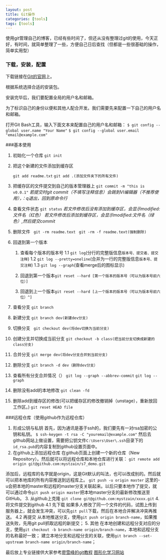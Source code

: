 ```yaml
---
layout: post
title: Git操作
categories: [tools]
tags: [tools]
---
```



  使用git管理自己的博客，已经有些时间了，但还从没有整理过git的使用，今天正好，有时间，就简单整理了一些，方便自己日后查找（但都是一些很基础的操作，简单实用型）

### 下载，安装，配置
 下载链接在[Git的官网](https://git-scm.com/downloads/)上。

根据系统选择合适的安装包。

安装完毕后，我们要配置全局的用户名和邮箱。

为了标识自己的身份以便和其他人配合开发。我们需要先来配置一下自己的用户名和邮箱。

打开Git Bash工具，输入下面文本来配置自己的用户名和邮箱：
    `$ git config --global user.name "Your Name"`
    `$ git config --global user.email "email@example.com"`
 
###基本使用
 
 1. 初始化一个仓库
	`git init`

 2. 把这个新建的文件添加到缓存区
 
	`git add readme.txt`
    `git add .(添加文件夹下的所有文件)`

 3. 把缓存区的文件提交到自己的版本管理器上
	`git commit -m "this is v0.0.1"`
  *若提交时git commit（不填写注释信息）会跳到VI编辑器（不推荐使用），：q退出，回到原命令行*
 
 4. 查看文件状态
   `git status`
*若文件修改后没有添加到缓存区，会显示modified:文件名（红色）*
*若文件修改后添加到缓存区，会显示modified:文件名（绿色）,然后提交commit*
 
 5. 删除文件
   ` git -rm readme.text`
   ` git -rm -f readme.text(强制删除)`

 6. 回退到第一个版本
	1. 查看每个版本的版本号
	1.1 `git log`(分行的完整版信息`版本号、提交者、提交注释`)
    1.2 `git log --pretty=oneline`(合并为一行的完整版信息`版本号、提交注释`)
    1.3 `git log --graph`(查看merge后的图标显示)

	2. 回退到第一个版本`git reset --hard [第一个版本的版本号（可以为版本号前六位）]`
	3. 回退到上一个版本`git reset --hard [上一个版本的版本号（可以为版本号前六位）^]`

 7. 查看分支
    `git branch`

 8. 新建分支
    `git branch dev(新建dev分支)`

 9. 切换分支
   ` git checkout dev(将dev切换为当前分支)`

 10. 创建分支并切换成当前分支
    `git checkout -b class(把当前分支切换成新建的class分支)`

 11. 合并分支
   `git merge dev(将dev分支合并到当前分支)`

 12. 删除分支
   `git branch -d dev（删除dev分支）`

 13. 查看所有分支合并情况（）
   `git log --graph --abbrev-commit`
   `git log --graph`

 14. 删除没有add的本地修改
   `git clean -fd`

 15. 删除add到缓存区的修改(可以把缓存区的修改撤销掉（unstage），重新放回工作区。)
    `git reset HEAD file`


###远程仓库（使用github作为远程仓库）

 1. 形成公钥与私钥
 首先，因为通讯是基于ssh的，我们要先有一对rsa加密的公钥和私钥。
 `$ ssh-keygen -t rsa -C "youremail@example.com"`
  然后去github网站上做设置，需要把公钥文件`C:\Users\User\.ssh`目录下的`id_rsa.pub`的内容复制到github设置页面中。
 2. 在github上添加远程仓库
  在github页面上创建一个新的仓库（New Repository）。然后就可以将远程仓库和本地仓库进行关联：
`git remote add origin git@github.com:mystzain/s7_demo.git`

  添加后，远程库的名字就是origin，这是Git默认的叫法，也可以改成别的。然后就可以把本地库的所有内容推送到远程库上。
    `git push -u origin master`
这里的-u会把本地的master和远程的master分支关联起来。以后只要本地作了提交，就可以通过命令`git push origin master`把本地master分支的最新修改推送至GitHub。
 3.  从github上克隆
   `git clone git@github.com:mystzain/xxxx.git`
 4.   将文件提交到github
 4.1 先下载
 如果多人修改了同一个文件的代码，试图上传到服务器上，就会发生冲突，可以先`git pull`下载，然后在本地合并解决冲突再推送。
 4.2 再提交 
从本地推送分支，使用`git push origin branch-name`，如果推送失败，先用git pull抓取远程的新提交；
 5.  其他 
在本地创建和远程分支对应的分支，使用`git checkout -b branch-name origin/branch-name`，本地和远程分支的名称最好一致；
建立本地分支和远程分支的关联，使用`git branch --set-upstream branch-name origin/branch-name`；
 

 
最后放上专业链接供大家参考[廖雪峰的git教程][1]
[图形化学习网站][2]


  [1]: http://www.liaoxuefeng.com/wiki/0013739516305929606dd18361248578c67b8067c8c017b000
  [2]: http://learngitbranching.js.org/